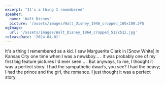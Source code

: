 ```yaml
---
excerpt: "It's a thing I remembered"
speaker:
  name: 'Walt Disney'
  picture: '/assets/images/Walt_Disney_1946_cropped_100x100.JPG'
ogImage:
  url: '/assets/images/Walt_Disney_1964_cropped_512x512.jpg'
releaseDate: '2024-04-01'
---
```


It's a thing I remembered as a kid. I saw Marguerite Clark in [Snow White] in Kansas City one time when I was a newsboy... . It was probably one of my first big feature pictures I'd ever seen... . But anyways, to me, I thought it was a perfect story. I had the sympathetic dwarfs, you see? I had the heavy; I had the prince and the girl, the romance. I just thought it was a perfect story.

